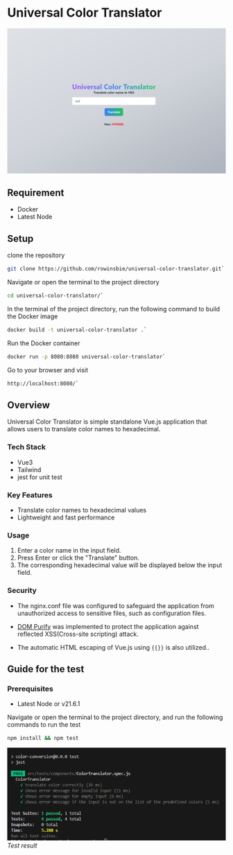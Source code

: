 # Universal Color Translator
![Logo](documentation/images/index.png)



## Requirement
- Docker
- Latest Node

## Setup
clone the repository  
```bash
git clone https://github.com/rowinsbie/universal-color-translator.git`
```
  
Navigate or open the terminal to the project directory   
```bash
cd universal-color-translator/`
```
In the terminal of the project directory, run the following command to build the Docker image  
```bash
docker build -t universal-color-translator .` 
```
Run the Docker container  
```bash
docker run -p 8080:8080 universal-color-translator`
```

Go to your browser and visit  
```bash
http://localhost:8080/`
```

## Overview
Universal Color Translator is simple standalone Vue.js application that allows users to translate color names to hexadecimal. 

### Tech Stack
 - Vue3
 - Tailwind
 - jest for unit test

### Key Features
  - Translate color names to hexadecimal values
  - Lightweight and fast performance

### Usage

1. Enter a color name in the input field.
2. Press Enter or click the "Translate" button.
3. The corresponding hexadecimal value will be displayed below the input field.

### Security
- The nginx.conf file was configured to safeguard the application from unauthorized access to sensitive files, such as configuration files.

- [DOM Purify](https://github.com/cure53/DOMPurify)
was implemented to protect the application against reflected XSS(Cross-site scripting) attack.

- The automatic HTML escaping of Vue.js using `{{}}` is also utilized..

## Guide for the test
### Prerequisites
- Latest Node or v21.6.1

Navigate or open the terminal to the project directory, and run the following commands to run the test  
```bash
npm install && npm test
```

![Image Alt Text](documentation/images/test-ss.png)  
*Test result*


